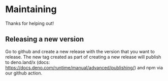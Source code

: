 # Maintaining

Thanks for helping out!

## Releasing a new version

Go to github and create a new release with the version that you want to release.
The new tag created as part of creating a new release will publish to deno.land/x (docs:
<https://docs.deno.com/runtime/manual/advanced/publishing/>) and npm via our github action.
